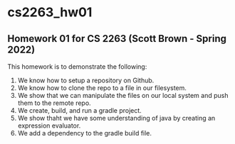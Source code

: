 # cs2263_hw01
## **Homework 01 for CS 2263** (Scott Brown - Spring 2022)
This homework is to demonstrate the following:
1. We know how to setup a repository on Github.
2. We know how to clone the repo to a file in our filesystem.
3. We show that we can manipulate the files on our local system and push them to the remote repo.
4. We create, build, and run a gradle project.
5. We show thaht we have some understanding of java by creating an expression evaluator.
6. We add a dependency to the gradle build file.

